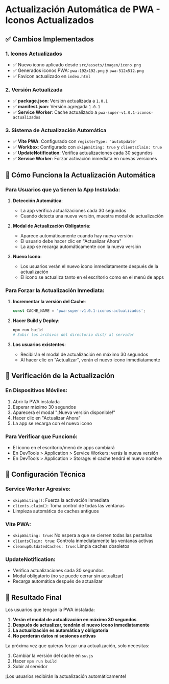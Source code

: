 # Actualización Automática de PWA - Iconos Actualizados

## ✅ Cambios Implementados

### 1. Iconos Actualizados
- ✅ Nuevo icono aplicado desde `src/assets/imagen/icono.png`
- ✅ Generados iconos PWA: `pwa-192x192.png` y `pwa-512x512.png`
- ✅ Favicon actualizado en `index.html`

### 2. Versión Actualizada
- ✅ **package.json**: Versión actualizada a `1.0.1`
- ✅ **manifest.json**: Versión agregada `1.0.1`
- ✅ **Service Worker**: Cache actualizado a `pwa-super-v1.0.1-iconos-actualizados`

### 3. Sistema de Actualización Automática
- ✅ **Vite PWA**: Configurado con `registerType: 'autoUpdate'`
- ✅ **Workbox**: Configurado con `skipWaiting: true` y `clientsClaim: true`
- ✅ **UpdateNotification**: Verifica actualizaciones cada 30 segundos
- ✅ **Service Worker**: Forzar activación inmediata en nuevas versiones

## 🚀 Cómo Funciona la Actualización Automática

### Para Usuarios que ya tienen la App Instalada:

1. **Detección Automática**: 
   - La app verifica actualizaciones cada 30 segundos
   - Cuando detecta una nueva versión, muestra modal de actualización

2. **Modal de Actualización Obligatoria**:
   - Aparece automáticamente cuando hay nueva versión
   - El usuario debe hacer clic en "Actualizar Ahora"
   - La app se recarga automáticamente con la nueva versión

3. **Nuevo Icono**:
   - Los usuarios verán el nuevo icono inmediatamente después de la actualización
   - El icono se actualiza tanto en el escritorio como en el menú de apps

### Para Forzar la Actualización Inmediata:

1. **Incrementar la versión del Cache**:
   ```javascript
   const CACHE_NAME = 'pwa-super-v1.0.1-iconos-actualizados';
   ```

2. **Hacer Build y Deploy**:
   ```bash
   npm run build
   # Subir los archivos del directorio dist/ al servidor
   ```

3. **Los usuarios existentes**:
   - Recibirán el modal de actualización en máximo 30 segundos
   - Al hacer clic en "Actualizar", verán el nuevo icono inmediatamente

## 📱 Verificación de la Actualización

### En Dispositivos Móviles:
1. Abrir la PWA instalada
2. Esperar máximo 30 segundos
3. Aparecerá el modal "¡Nueva versión disponible!"
4. Hacer clic en "Actualizar Ahora"
5. La app se recarga con el nuevo icono

### Para Verificar que Funcionó:
- El icono en el escritorio/menú de apps cambiará
- En DevTools > Application > Service Workers: verás la nueva versión
- En DevTools > Application > Storage: el cache tendrá el nuevo nombre

## 🔧 Configuración Técnica

### Service Worker Agresivo:
- `skipWaiting()`: Fuerza la activación inmediata
- `clients.claim()`: Toma control de todas las ventanas
- Limpieza automática de caches antiguos

### Vite PWA:
- `skipWaiting: true`: No espera a que se cierren todas las pestañas
- `clientsClaim: true`: Controla inmediatamente las ventanas activas
- `cleanupOutdatedCaches: true`: Limpia caches obsoletos

### UpdateNotification:
- Verifica actualizaciones cada 30 segundos
- Modal obligatorio (no se puede cerrar sin actualizar)
- Recarga automática después de actualizar

## 🎯 Resultado Final

Los usuarios que tengan la PWA instalada:
1. **Verán el modal de actualización en máximo 30 segundos**
2. **Después de actualizar, tendrán el nuevo icono inmediatamente**
3. **La actualización es automática y obligatoria**
4. **No perderán datos ni sesiones activas**

La próxima vez que quieras forzar una actualización, solo necesitas:
1. Cambiar la versión del cache en `sw.js`
2. Hacer `npm run build`
3. Subir al servidor

¡Los usuarios recibirán la actualización automáticamente!
